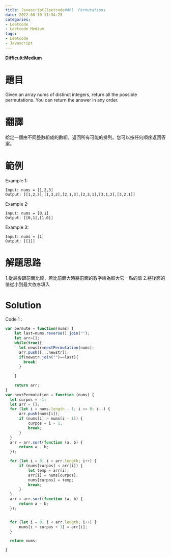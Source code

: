 ```yaml
---
title: Javascript(leetcode#46)  Permutations
date: 2022-08-10 11:34:23
categories: 
- Leetcode 
- Leetcode Medium 
tags:
- Leetcode
- Javascript
---
```


**Difficult:Medium**

# 題目
Given an array nums of distinct integers, return all the possible permutations. You can return the answer in any order.
<!--more-->

# 翻譯
給定一個由不同整數組成的數組，返回所有可能的排列。您可以按任何順序返回答案。

# 範例
Example 1:
```
Input: nums = [1,2,3]
Output: [[1,2,3],[1,3,2],[2,1,3],[2,3,1],[3,1,2],[3,2,1]]
```


Example 2:
```
Input: nums = [0,1]
Output: [[0,1],[1,0]]
```

Example 3:
```
Input: nums = [1]
Output: [[1]]
```


# 解題思路
1.從最後跟前面比較，若比前面大時將前面的數字給為較大它一點的值
2.將後面的值從小到最大依序填入

# Solution
Code 1 :
```Javascript
var permute = function(nums) {
    let last=nums.reverse().join("");
    let arr=[];
    while(true){
      let newstr=nextPermutation(nums);
      arr.push([...newstr]);
      if(newstr.join("")==last){
        break;
      }
    
    }

    return arr;
}
var nextPermutation = function (nums) {
  let curpos = -1;
  let arr = [];
  for (let i = nums.length - 1; i >= 0; i--) {
      arr.push(nums[i]);
      if (nums[i] > nums[i - 1]) {
          curpos = i - 1;
          break;
      }
  }
  arr = arr.sort(function (a, b) {
      return a - b;
  });

  for (let i = 0; i < arr.length; i++) {
      if (nums[curpos] < arr[i]) {
          let temp = arr[i];
          arr[i] = nums[curpos];
          nums[curpos] = temp;
          break;
      }
  }
  arr = arr.sort(function (a, b) {
      return a - b;
  });


  for (let i = 0; i < arr.length; i++) {
      nums[i + curpos + 1] = arr[i];
  }

  return nums;

}

```